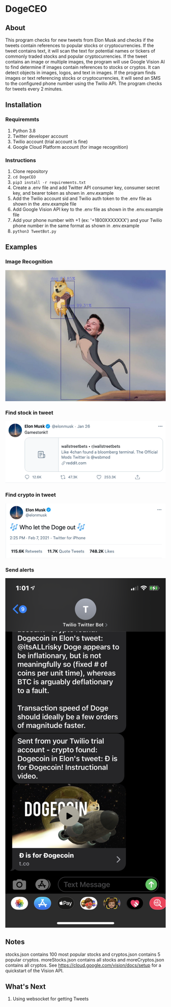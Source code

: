# DogeCEO

## About
This program checks for new tweets from Elon Musk and checks if the tweets contain references to popular stocks or cryptocurrencies. If the tweet contains text, it will scan the text for potential names or tickers of commonly traded stocks and popular cryptocurrencies. If the tweet contains an image or multiple images, the program will use Google Vision AI to find determine if images contain references to stocks or cryptos. It can detect objects in images, logos, and text in images. If the program finds images or text referencing stocks or cryptocurrencies, it will send an SMS to the configured phone number using the Twilio API. The program checks for tweets every 2 minutes. 

## Installation

### Requiremmts
1. Python 3.8
2. Twitter developer account
3. Twilio account (trial account is fine)
4. Google Cloud Platform account (for image recognition)

### Instructions
1. Clone repository
2. <code>cd DogeCEO</code>
3. <code>pip3 install -r requirements.txt</code>
4. Create a .env file and add Twitter API consumer key, consumer secret key, and bearer token as shown in .env.example
5. Add the Twilio account sid and Twilio auth token to the .env file as shown in the .env.example file
6. Add Google Vision API key to the .env file as shown in the .env.example file
7. Add your phone number with +1 (ex: '+1800XXXXXXX') and your Twilio phone number in the same format as shown in .env.example
8. <code>python3 TweetBot.py</code>

## Examples
### Image Recognition
<img src="public/img/doge-image.jpeg" width="600">

### Find stock in tweet
<img src="public/img/gamestop.png" width="600">

### Find crypto in tweet
<img src="public/img/dogecoin.png" width="600">

### Send alerts 
<img src="public/img/twilio-texts.PNG" width="600">

## Notes
stocks.json contains 100 most popular stocks and cryptos.json contains 5 popular cryptos. moreStocks.json contains all stocks and moreCryptos.json contains all cryptos. See https://cloud.google.com/vision/docs/setup for a quickstart of the Vision API.

## What's Next
1. Using websocket for getting Tweets